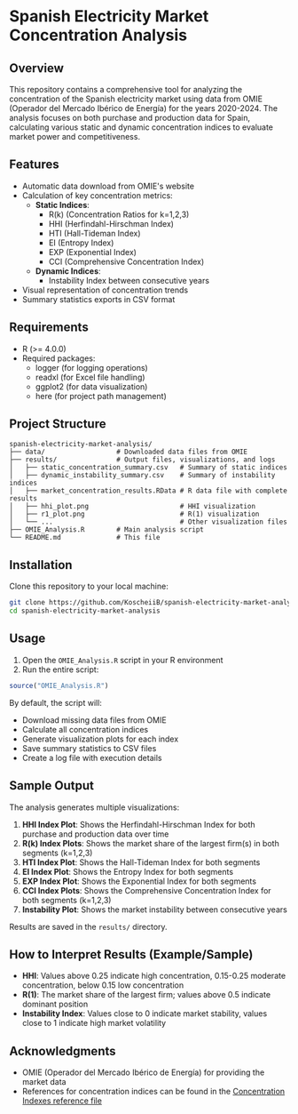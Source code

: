 # Spanish Electricity Market Concentration Analysis

## Overview
This repository contains a comprehensive tool for analyzing the concentration of the Spanish electricity market using data from OMIE (Operador del Mercado Ibérico de Energía) for the years 2020-2024. The analysis focuses on both purchase and production data for Spain, calculating various static and dynamic concentration indices to evaluate market power and competitiveness.

## Features
- Automatic data download from OMIE's website
- Calculation of key concentration metrics:
  - **Static Indices**:
    - R(k) (Concentration Ratios for k=1,2,3)
    - HHI (Herfindahl-Hirschman Index)
    - HTI (Hall-Tideman Index)
    - EI (Entropy Index)
    - EXP (Exponential Index)
    - CCI (Comprehensive Concentration Index)
  - **Dynamic Indices**:
    - Instability Index between consecutive years
- Visual representation of concentration trends
- Summary statistics exports in CSV format

## Requirements
- R (>= 4.0.0)
- Required packages:
  - logger (for logging operations)
  - readxl (for Excel file handling)
  - ggplot2 (for data visualization)
  - here (for project path management)

## Project Structure
```
spanish-electricity-market-analysis/
├── data/                  # Downloaded data files from OMIE
├── results/               # Output files, visualizations, and logs
│   ├── static_concentration_summary.csv   # Summary of static indices
│   ├── dynamic_instability_summary.csv    # Summary of instability indices
│   ├── market_concentration_results.RData # R data file with complete results
│   ├── hhi_plot.png                       # HHI visualization
│   ├── r1_plot.png                        # R(1) visualization
│   └── ...                                # Other visualization files
├── OMIE_Analysis.R        # Main analysis script
└── README.md              # This file
```

## Installation
Clone this repository to your local machine:

```bash
git clone https://github.com/KoscheiiB/spanish-electricity-market-analysis.git
cd spanish-electricity-market-analysis
```

## Usage
1. Open the `OMIE_Analysis.R` script in your R environment
2. Run the entire script:

```r
source("OMIE_Analysis.R")
```

By default, the script will:
- Download missing data files from OMIE
- Calculate all concentration indices
- Generate visualization plots for each index
- Save summary statistics to CSV files
- Create a log file with execution details

## Sample Output
The analysis generates multiple visualizations:

1. **HHI Index Plot**: Shows the Herfindahl-Hirschman Index for both purchase and production data over time
2. **R(k) Index Plots**: Shows the market share of the largest firm(s) in both segments (k=1,2,3)
3. **HTI Index Plot**: Shows the Hall-Tideman Index for both segments
4. **EI Index Plot**: Shows the Entropy Index for both segments
5. **EXP Index Plot**: Shows the Exponential Index for both segments
6. **CCI Index Plots**: Shows the Comprehensive Concentration Index for both segments (k=1,2,3)
7. **Instability Plot**: Shows the market instability between consecutive years

Results are saved in the `results/` directory.

## How to Interpret Results (Example/Sample)
- **HHI**: Values above 0.25 indicate high concentration, 0.15-0.25 moderate concentration, below 0.15 low concentration
- **R(1)**: The market share of the largest firm; values above 0.5 indicate dominant position
- **Instability Index**: Values close to 0 indicate market stability, values close to 1 indicate high market volatility

## Acknowledgments
- OMIE (Operador del Mercado Ibérico de Energía) for providing the market data
- References for concentration indices can be found in the [Concentration Indexes reference file](./Concentration_Indexes_Ref.pdf)
